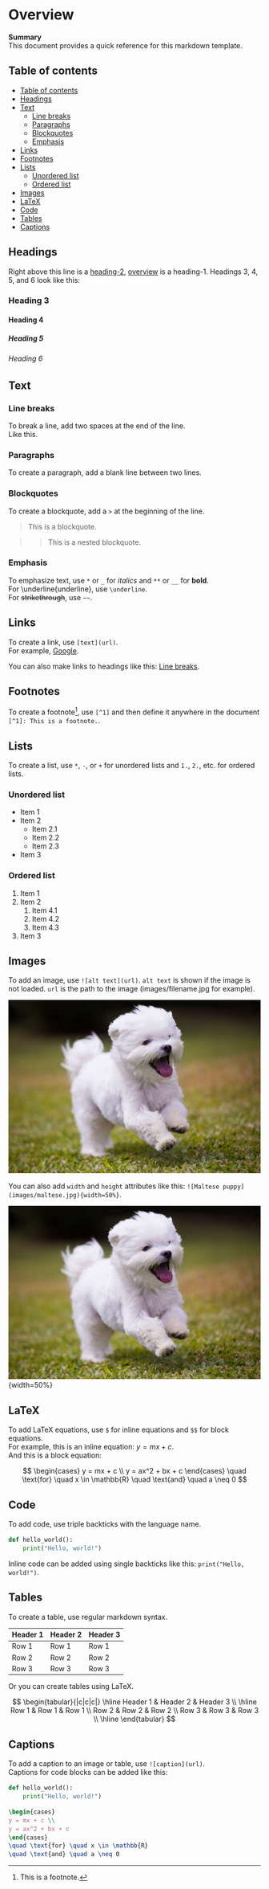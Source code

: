 # Overview

**Summary**  
This document provides a quick reference for this markdown template.

## Table of contents

- [Table of contents](#table-of-contents)
- [Headings](#headings)
- [Text](#text)
  - [Line breaks](#line-breaks)
  - [Paragraphs](#paragraphs)
  - [Blockquotes](#blockquotes)
  - [Emphasis](#emphasis)
- [Links](#links)
- [Footnotes](#footnotes)
- [Lists](#lists)
  - [Unordered list](#unordered-list)
  - [Ordered list](#ordered-list)
- [Images](#images)
- [LaTeX](#latex)
- [Code](#code)
- [Tables](#tables)
- [Captions](#captions)

## Headings

Right above this line is a [heading-2](#headings), [overview](#overview) is a heading-1.
Headings 3, 4, 5, and 6 look like this:

### Heading 3

#### Heading 4

##### Heading 5

###### Heading 6

## Text

### Line breaks

To break a line, add two spaces at the end of the line.  
Like this.

### Paragraphs

To create a paragraph, add a blank line between two lines.

### Blockquotes

To create a blockquote, add a `>` at the beginning of the line.

> This is a blockquote.

> > This is a nested blockquote.

### Emphasis

To emphasize text, use `*` or `_` for _italics_ and `**` or `__` for **bold**.  
For \underline{underline}, use `\underline`.  
For ~~strikethrough~~, use `~~`.

## Links

To create a link, use `[text](url)`.  
For example, [Google](https://www.google.com).

You can also make links to headings like this: [Line breaks](#line-breaks).

## Footnotes

To create a footnote[^1], use `[^1]` and then define it anywhere in the document `[^1]: This is a footnote.`.

[^1]: This is a footnote.

## Lists

To create a list, use `*`, `-`, or `+` for unordered lists and `1.`, `2.`, etc. for ordered lists.

### Unordered list

- Item 1
- Item 2
  - Item 2.1
  - Item 2.2
  - Item 2.3
- Item 3

### Ordered list

1. Item 1
2. Item 2
   1. Item 4.1
   2. Item 4.2
   3. Item 4.3
3. Item 3

## Images

To add an image, use `![alt text](url)`. `alt text` is shown if the image is not loaded. `url` is the path to the image (images/filename.jpg for example).

![Maltese puppy](assets/images/maltese.jpg)

You can also add `width` and `height` attributes like this:
`![Maltese puppy](images/maltese.jpg){width=50%}`.

![Maltese puppy](assets/images/maltese.jpg){width=50%}

## LaTeX

To add LaTeX equations, use `$` for inline equations and `$$` for block equations.  
For example, this is an inline equation: $y = mx + c$.  
And this is a block equation:

$$
\begin{cases}
y = mx + c \\
y = ax^2 + bx + c
\end{cases}
\quad \text{for} \quad x \in \mathbb{R}
\quad \text{and} \quad a \neq 0
$$

## Code

To add code, use triple backticks with the language name.

```python
def hello_world():
    print("Hello, world!")
```

Inline code can be added using single backticks like this: `print("Hello, world!")`.

## Tables

To create a table, use regular markdown syntax.

| Header 1 | Header 2 | Header 3 |
| -------- | -------- | -------- |
| Row 1    | Row 1    | Row 1    |
| Row 2    | Row 2    | Row 2    |
| Row 3    | Row 3    | Row 3    |

Or you can create tables using LaTeX.

$$
\begin{tabular}{|c|c|c|}
\hline
Header 1 & Header 2 & Header 3 \\
\hline
Row 1 & Row 1 & Row 1 \\
Row 2 & Row 2 & Row 2 \\
Row 3 & Row 3 & Row 3 \\
\hline
\end{tabular}
$$

## Captions

To add a caption to an image or table, use `![caption](url)`.  
Captions for code blocks can be added like this:

```python {caption="This is a Python code block."}
def hello_world():
    print("Hello, world!")
```

```latex {caption="This is a LaTeX code block."}
\begin{cases}
y = mx + c \\
y = ax^2 + bx + c
\end{cases}
\quad \text{for} \quad x \in \mathbb{R}
\quad \text{and} \quad a \neq 0
```
